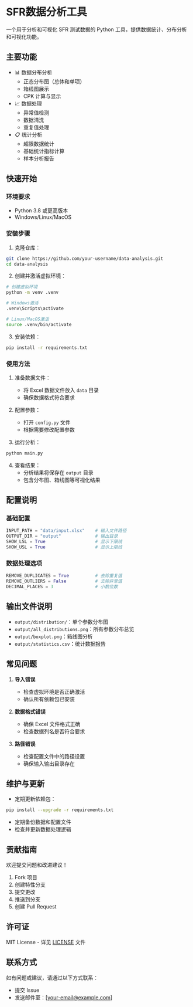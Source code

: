 # SFR数据分析工具

一个用于分析和可视化 SFR 测试数据的 Python 工具，提供数据统计、分布分析和可视化功能。

## 主要功能

- 📊 数据分布分析
  - 正态分布图（总体和单项）
  - 箱线图展示
  - CPK 计算与显示
- 📈 数据处理
  - 异常值检测
  - 数据清洗
  - 重复值处理
- 📋 统计分析
  - 超限数据统计
  - 基础统计指标计算
  - 样本分析报告

## 快速开始

### 环境要求
- Python 3.8 或更高版本
- Windows/Linux/MacOS

### 安装步骤

1. 克隆仓库：
```bash
git clone https://github.com/your-username/data-analysis.git
cd data-analysis
```

2. 创建并激活虚拟环境：
```bash
# 创建虚拟环境
python -m venv .venv

# Windows激活
.venv\Scripts\activate

# Linux/MacOS激活
source .venv/bin/activate
```

3. 安装依赖：
```bash
pip install -r requirements.txt
```

### 使用方法

1. 准备数据文件：
   - 将 Excel 数据文件放入 `data` 目录
   - 确保数据格式符合要求

2. 配置参数：
   - 打开 `config.py` 文件
   - 根据需要修改配置参数

3. 运行分析：
```bash
python main.py
```

4. 查看结果：
   - 分析结果将保存在 `output` 目录
   - 包含分布图、箱线图等可视化结果

## 配置说明

### 基础配置
```python
INPUT_PATH = "data/input.xlsx"    # 输入文件路径
OUTPUT_DIR = "output"             # 输出目录
SHOW_LSL = True                   # 显示下限线
SHOW_USL = True                   # 显示上限线
```

### 数据处理选项
```python
REMOVE_DUPLICATES = True          # 去除重复值
REMOVE_OUTLIERS = False           # 去除异常值
DECIMAL_PLACES = 3                # 小数位数
```

## 输出文件说明

- `output/distribution/`：单个参数分布图
- `output/all_distributions.png`：所有参数分布总览
- `output/boxplot.png`：箱线图分析
- `output/statistics.csv`：统计数据报告

## 常见问题

1. **导入错误**
   - 检查虚拟环境是否正确激活
   - 确认所有依赖包已安装

2. **数据格式错误**
   - 确保 Excel 文件格式正确
   - 检查数据列名是否符合要求

3. **路径错误**
   - 检查配置文件中的路径设置
   - 确保输入输出目录存在

## 维护与更新

- 定期更新依赖包：
```bash
pip install --upgrade -r requirements.txt
```
- 定期备份数据和配置文件
- 检查并更新数据处理逻辑

## 贡献指南

欢迎提交问题和改进建议！
1. Fork 项目
2. 创建特性分支
3. 提交更改
4. 推送到分支
5. 创建 Pull Request

## 许可证

MIT License - 详见 [LICENSE](LICENSE) 文件

## 联系方式

如有问题或建议，请通过以下方式联系：
- 提交 Issue
- 发送邮件至：[your-email@example.com]
